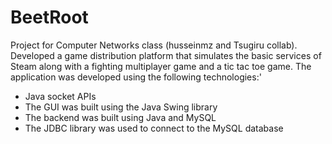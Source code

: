 # BeetRoot
Project for Computer Networks class (husseinmz and Tsugiru collab).
Developed a game distribution platform that simulates the basic services of Steam along with a fighting multiplayer game and a tic tac toe game. 
The application was developed using the following technologies:'
  - Java socket APIs
  - The GUI was built using the Java Swing library
  - The backend was built using Java and MySQL
  - The JDBC library was used to connect to the MySQL database
